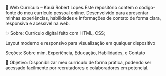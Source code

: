 💼 Web Currículo – Kauã Robert Lopes
Este repositório contém o código-fonte do meu currículo pessoal online. Desenvolvido para apresentar minhas experiências, habilidades e informações de contato de forma clara, responsiva e acessível na web.

✨ Sobre:
Currículo digital feito com HTML, CSS;

Layout moderno e responsivo para visualização em qualquer dispositivo

Seções: Sobre mim, Experiência, Educação, Habilidades, e Contato

🎯 Objetivo:
Disponibilizar meu currículo de forma prática, podendo ser acessado facilmente por recrutadores e colaboradores em potencial.